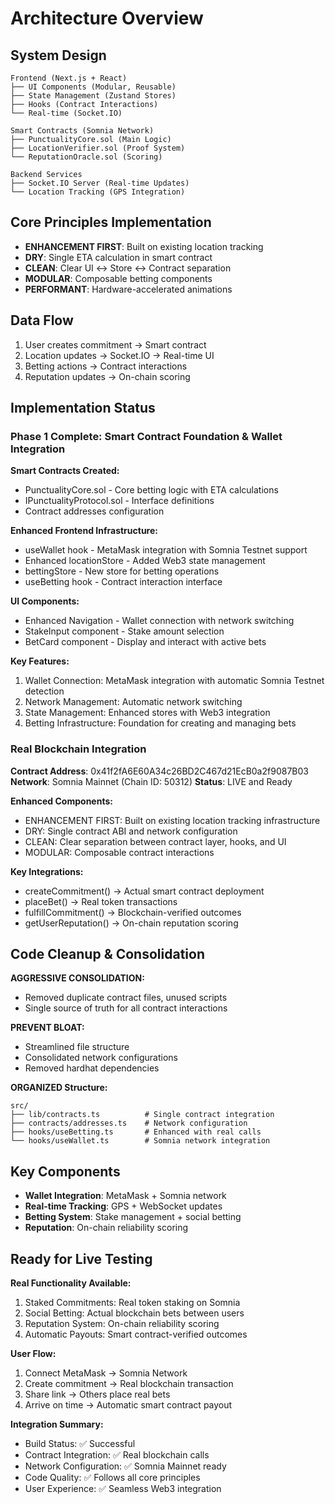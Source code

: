 # Architecture Overview

## System Design

```
Frontend (Next.js + React)
├── UI Components (Modular, Reusable)
├── State Management (Zustand Stores)
├── Hooks (Contract Interactions)
└── Real-time (Socket.IO)

Smart Contracts (Somnia Network)
├── PunctualityCore.sol (Main Logic)
├── LocationVerifier.sol (Proof System)
└── ReputationOracle.sol (Scoring)

Backend Services
├── Socket.IO Server (Real-time Updates)
└── Location Tracking (GPS Integration)
```

## Core Principles Implementation

- **ENHANCEMENT FIRST**: Built on existing location tracking
- **DRY**: Single ETA calculation in smart contract
- **CLEAN**: Clear UI ↔ Store ↔ Contract separation
- **MODULAR**: Composable betting components
- **PERFORMANT**: Hardware-accelerated animations

## Data Flow

1. User creates commitment → Smart contract
2. Location updates → Socket.IO → Real-time UI
3. Betting actions → Contract interactions
4. Reputation updates → On-chain scoring

## Implementation Status

### Phase 1 Complete: Smart Contract Foundation & Wallet Integration

**Smart Contracts Created:**

- PunctualityCore.sol - Core betting logic with ETA calculations
- IPunctualityProtocol.sol - Interface definitions
- Contract addresses configuration

**Enhanced Frontend Infrastructure:**

- useWallet hook - MetaMask integration with Somnia Testnet support
- Enhanced locationStore - Added Web3 state management
- bettingStore - New store for betting operations
- useBetting hook - Contract interaction interface

**UI Components:**

- Enhanced Navigation - Wallet connection with network switching
- StakeInput component - Stake amount selection
- BetCard component - Display and interact with active bets

**Key Features:**

1. Wallet Connection: MetaMask integration with automatic Somnia Testnet detection
2. Network Management: Automatic network switching
3. State Management: Enhanced stores with Web3 integration
4. Betting Infrastructure: Foundation for creating and managing bets

### Real Blockchain Integration

**Contract Address**: 0x41f2fA6E60A34c26BD2C467d21EcB0a2f9087B03
**Network**: Somnia Mainnet (Chain ID: 50312)
**Status**: LIVE and Ready

**Enhanced Components:**

- ENHANCEMENT FIRST: Built on existing location tracking infrastructure
- DRY: Single contract ABI and network configuration
- CLEAN: Clear separation between contract layer, hooks, and UI
- MODULAR: Composable contract interactions

**Key Integrations:**

- createCommitment() → Actual smart contract deployment
- placeBet() → Real token transactions
- fulfillCommitment() → Blockchain-verified outcomes
- getUserReputation() → On-chain reputation scoring

## Code Cleanup & Consolidation

**AGGRESSIVE CONSOLIDATION:**

- Removed duplicate contract files, unused scripts
- Single source of truth for all contract interactions

**PREVENT BLOAT:**

- Streamlined file structure
- Consolidated network configurations
- Removed hardhat dependencies

**ORGANIZED Structure:**

```
src/
├── lib/contracts.ts          # Single contract integration
├── contracts/addresses.ts    # Network configuration
├── hooks/useBetting.ts       # Enhanced with real calls
└── hooks/useWallet.ts        # Somnia network integration
```

## Key Components

- **Wallet Integration**: MetaMask + Somnia network
- **Real-time Tracking**: GPS + WebSocket updates
- **Betting System**: Stake management + social betting
- **Reputation**: On-chain reliability scoring

## Ready for Live Testing

**Real Functionality Available:**

1. Staked Commitments: Real token staking on Somnia
2. Social Betting: Actual blockchain bets between users
3. Reputation System: On-chain reliability scoring
4. Automatic Payouts: Smart contract-verified outcomes

**User Flow:**

1. Connect MetaMask → Somnia Network
2. Create commitment → Real blockchain transaction
3. Share link → Others place real bets
4. Arrive on time → Automatic smart contract payout

**Integration Summary:**

- Build Status: ✅ Successful
- Contract Integration: ✅ Real blockchain calls
- Network Configuration: ✅ Somnia Mainnet ready
- Code Quality: ✅ Follows all core principles
- User Experience: ✅ Seamless Web3 integration
